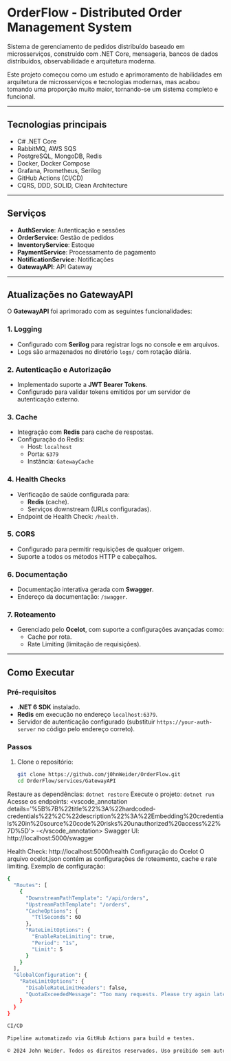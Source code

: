 # OrderFlow - Distributed Order Management System

Sistema de gerenciamento de pedidos distribuído baseado em microsserviços, construído com .NET Core, mensageria, bancos de dados distribuídos, observabilidade e arquitetura moderna.

Este projeto começou como um estudo e aprimoramento de habilidades em arquitetura de microsserviços e tecnologias modernas, mas acabou tomando uma proporção muito maior, tornando-se um sistema completo e funcional.

---

## Tecnologias principais

- C# .NET Core
- RabbitMQ, AWS SQS
- PostgreSQL, MongoDB, Redis
- Docker, Docker Compose
- Grafana, Prometheus, Serilog
- GitHub Actions (CI/CD)
- CQRS, DDD, SOLID, Clean Architecture

---

## Serviços

- **AuthService**: Autenticação e sessões
- **OrderService**: Gestão de pedidos
- **InventoryService**: Estoque
- **PaymentService**: Processamento de pagamento
- **NotificationService**: Notificações
- **GatewayAPI**: API Gateway

---

## Atualizações no GatewayAPI

O **GatewayAPI** foi aprimorado com as seguintes funcionalidades:

### 1. **Logging**
- Configurado com **Serilog** para registrar logs no console e em arquivos.
- Logs são armazenados no diretório `logs/` com rotação diária.

### 2. **Autenticação e Autorização**
- Implementado suporte a **JWT Bearer Tokens**.
- Configurado para validar tokens emitidos por um servidor de autenticação externo.

### 3. **Cache**
- Integração com **Redis** para cache de respostas.
- Configuração do Redis:
  - Host: `localhost`
  - Porta: `6379`
  - Instância: `GatewayCache`

### 4. **Health Checks**
- Verificação de saúde configurada para:
  - **Redis** (cache).
  - Serviços downstream (URLs configuradas).
- Endpoint de Health Check: `/health`.

### 5. **CORS**
- Configurado para permitir requisições de qualquer origem.
- Suporte a todos os métodos HTTP e cabeçalhos.

### 6. **Documentação**
- Documentação interativa gerada com **Swagger**.
- Endereço da documentação: `/swagger`.

### 7. **Roteamento**
- Gerenciado pelo **Ocelot**, com suporte a configurações avançadas como:
  - Cache por rota.
  - Rate Limiting (limitação de requisições).

---

## Como Executar

### Pré-requisitos
- **.NET 6 SDK** instalado.
- **Redis** em execução no endereço `localhost:6379`.
- Servidor de autenticação configurado (substituir `https://your-auth-server` no código pelo endereço correto).

### Passos
1. Clone o repositório:
   ```bash
   git clone https://github.com/j0hnWeider/OrderFlow.git
   cd OrderFlow/services/GatewayAPI

Restaure as dependências:
`dotnet restore`
Execute o projeto:
`dotnet run`
Acesse os endpoints: <vscode_annotation details='%5B%7B%22title%22%3A%22hardcoded-credentials%22%2C%22description%22%3A%22Embedding%20credentials%20in%20source%20code%20risks%20unauthorized%20access%22%7D%5D'> -</vscode_annotation> Swagger UI: http://localhost:5000/swagger

Health Check: http://localhost:5000/health
Configuração do Ocelot
O arquivo ocelot.json contém as configurações de roteamento, cache e rate limiting. Exemplo de configuração:
```bash
{
  "Routes": [
    {
      "DownstreamPathTemplate": "/api/orders",
      "UpstreamPathTemplate": "/orders",
      "CacheOptions": {
        "TtlSeconds": 60
      },
      "RateLimitOptions": {
        "EnableRateLimiting": true,
        "Period": "1s",
        "Limit": 5
      }
    }
  ],
  "GlobalConfiguration": {
    "RateLimitOptions": {
      "DisableRateLimitHeaders": false,
      "QuotaExceededMessage": "Too many requests. Please try again later."
    }
  }
}

CI/CD

Pipeline automatizado via GitHub Actions para build e testes.

© 2024 John Weider. Todos os direitos reservados. Uso proibido sem autorização expressa.
